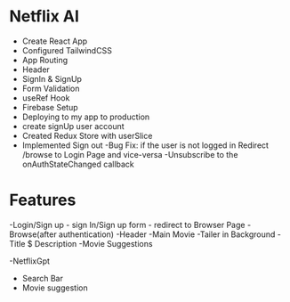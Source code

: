 # Netflix AI
 - Create React App
 - Configured TailwindCSS
 - App Routing
 - Header
 - SignIn & SignUp 
 - Form Validation 
 - useRef Hook
 - Firebase Setup
 - Deploying to my app to production
 - create signUp user account
 - Created Redux Store with userSlice
 -  Implemented Sign out
 -Bug Fix: if the user is not logged in Redirect /browse to Login Page  and vice-versa
 -Unsubscribe to the onAuthStateChanged callback 



 # Features 
 -Login/Sign up
    - sign In/Sign up form
    - redirect to Browser Page 
-Browse(after authentication)
    -Header
    -Main Movie
         -Tailer in Background
         -Title $ Description
         -Movie Suggestions


-NetflixGpt
  - Search Bar
  - Movie suggestion            


 